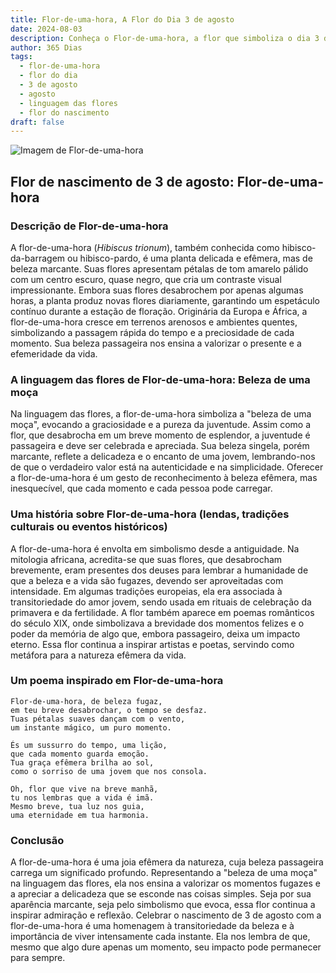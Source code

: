 ```yaml
---
title: Flor-de-uma-hora, A Flor do Dia 3 de agosto
date: 2024-08-03
description: Conheça o Flor-de-uma-hora, a flor que simboliza o dia 3 de agosto e seu significado 'Beleza de uma moça'. Explore a beleza e o simbolismo desta flor encantadora.
author: 365 Dias
tags:
  - flor-de-uma-hora
  - flor do dia
  - 3 de agosto
  - agosto
  - linguagem das flores
  - flor do nascimento
draft: false
---
```


![Imagem de Flor-de-uma-hora](https://cdn.pixabay.com/photo/2016/02/12/17/32/flower-1196470_640.jpg#center)


## Flor de nascimento de 3 de agosto: Flor-de-uma-hora

### Descrição de Flor-de-uma-hora

A flor-de-uma-hora (_Hibiscus trionum_), também conhecida como hibisco-da-barragem ou hibisco-pardo, é uma planta delicada e efêmera, mas de beleza marcante. Suas flores apresentam pétalas de tom amarelo pálido com um centro escuro, quase negro, que cria um contraste visual impressionante. Embora suas flores desabrochem por apenas algumas horas, a planta produz novas flores diariamente, garantindo um espetáculo contínuo durante a estação de floração. Originária da Europa e África, a flor-de-uma-hora cresce em terrenos arenosos e ambientes quentes, simbolizando a passagem rápida do tempo e a preciosidade de cada momento. Sua beleza passageira nos ensina a valorizar o presente e a efemeridade da vida.

### A linguagem das flores de Flor-de-uma-hora: Beleza de uma moça

Na linguagem das flores, a flor-de-uma-hora simboliza a "beleza de uma moça", evocando a graciosidade e a pureza da juventude. Assim como a flor, que desabrocha em um breve momento de esplendor, a juventude é passageira e deve ser celebrada e apreciada. Sua beleza singela, porém marcante, reflete a delicadeza e o encanto de uma jovem, lembrando-nos de que o verdadeiro valor está na autenticidade e na simplicidade. Oferecer a flor-de-uma-hora é um gesto de reconhecimento à beleza efêmera, mas inesquecível, que cada momento e cada pessoa pode carregar.

### Uma história sobre Flor-de-uma-hora (lendas, tradições culturais ou eventos históricos)

A flor-de-uma-hora é envolta em simbolismo desde a antiguidade. Na mitologia africana, acredita-se que suas flores, que desabrocham brevemente, eram presentes dos deuses para lembrar a humanidade de que a beleza e a vida são fugazes, devendo ser aproveitadas com intensidade. Em algumas tradições europeias, ela era associada à transitoriedade do amor jovem, sendo usada em rituais de celebração da primavera e da fertilidade. A flor também aparece em poemas românticos do século XIX, onde simbolizava a brevidade dos momentos felizes e o poder da memória de algo que, embora passageiro, deixa um impacto eterno. Essa flor continua a inspirar artistas e poetas, servindo como metáfora para a natureza efêmera da vida.

### Um poema inspirado em Flor-de-uma-hora

```
Flor-de-uma-hora, de beleza fugaz,  
em teu breve desabrochar, o tempo se desfaz.  
Tuas pétalas suaves dançam com o vento,  
um instante mágico, um puro momento.  

És um sussurro do tempo, uma lição,  
que cada momento guarda emoção.  
Tua graça efêmera brilha ao sol,  
como o sorriso de uma jovem que nos consola.  

Oh, flor que vive na breve manhã,  
tu nos lembras que a vida é imã.  
Mesmo breve, tua luz nos guia,  
uma eternidade em tua harmonia.  
```

### Conclusão

A flor-de-uma-hora é uma joia efêmera da natureza, cuja beleza passageira carrega um significado profundo. Representando a "beleza de uma moça" na linguagem das flores, ela nos ensina a valorizar os momentos fugazes e a apreciar a delicadeza que se esconde nas coisas simples. Seja por sua aparência marcante, seja pelo simbolismo que evoca, essa flor continua a inspirar admiração e reflexão. Celebrar o nascimento de 3 de agosto com a flor-de-uma-hora é uma homenagem à transitoriedade da beleza e à importância de viver intensamente cada instante. Ela nos lembra de que, mesmo que algo dure apenas um momento, seu impacto pode permanecer para sempre.